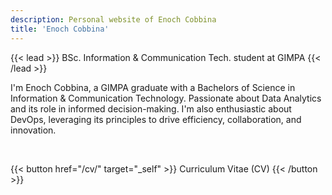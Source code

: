 ```yaml
---
description: Personal website of Enoch Cobbina
title: 'Enoch Cobbina'
---
```


{{< lead >}}
BSc. Information & Communication Tech. student at GIMPA
{{< /lead >}}

I'm Enoch Cobbina, a GIMPA graduate with a Bachelors of Science in Information & Communication Technology. Passionate about Data Analytics and its role in informed decision-making. I'm also enthusiastic about DevOps, leveraging its principles to drive efficiency, collaboration, and innovation.

<br>

{{< button href="/cv/" target="_self" >}}
Curriculum Vitae (CV)
{{< /button >}}